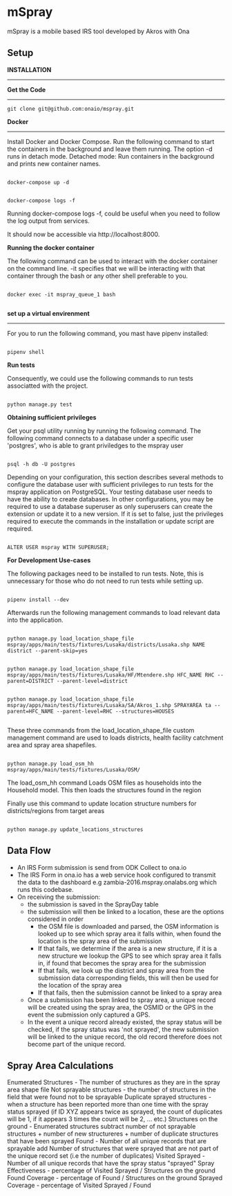 mSpray
=======

mSpray is a mobile based IRS tool developed by Akros with Ona

Setup
-----

**INSTALLATION**

------------------------------------------------------------------------

**Get the Code**

------------------------------------------------------------------------

```
git clone git@github.com:onaio/mspray.git

```

**Docker**

------------------------------------------------------------------------

Install Docker and Docker Compose. Run the following command to start
the containers in the background and leave them running. The option -d
runs in detach mode. Detached mode: Run containers in the background and
prints new container names.

```

docker-compose up -d

```

```

docker-compose logs -f

```

Running docker-compose logs -f, could be useful when you need to follow the 
log output from services.



It should now be accessible via http://localhost:8000.


**Running the docker container**

The following command can be used to interact with the docker container on the command line.  -it specifies that we will be interacting with that container through the bash or any other shell preferable to you.  

```

docker exec -it mspray_queue_1 bash


```

**set up a virtual envirenment**

------------------------------------------------------------------------

For you to run the following command, you mast have pipenv installed:

```

pipenv shell

```


**Run tests**

Consequently, we could use the following commands to run tests associatted with the project.

```

python manage.py test

```

**Obtaining sufficient privileges**

Get your psql utility running by running the following command. The following command connects to a database under a specific user 'postgres', who is able to grant priviledges to the mspray user

```

psql -h db -U postgres

```

Depending on your configuration, this section describes several methods to configure the database user with sufficient privileges to run tests for the mspray application on PostgreSQL. Your testing database user needs to have the ability to create databases. In other configurations, you may be required to use a database superuser as only superusers can create the extension or update it to a new version. If it is set to false, just the privileges required to execute the commands in the installation or update script are required.

```

ALTER USER mspray WITH SUPERUSER;

```


**For Development Use-cases** 

The following packages need to be installed to run tests. 
Note, this is unnecessary for those who do not need to run tests while setting up.

```

pipenv install --dev

```


Afterwards run the following management commands to load relevant data into the application.

```

python manage.py load_location_shape_file mspray/apps/main/tests/fixtures/Lusaka/districts/Lusaka.shp NAME district --parent-skip=yes


python manage.py load_location_shape_file mspray/apps/main/tests/fixtures/Lusaka/HF/Mtendere.shp HFC_NAME RHC --parent=DISTRICT --parent-level=district


python manage.py load_location_shape_file mspray/apps/main/tests/fixtures/Lusaka/SA/Akros_1.shp SPRAYAREA ta --parent=HFC_NAME --parent-level=RHC --structures=HOUSES


```

These three commands from the load_location_shape_file custom management command are used to loads districts, health facility catchment area and spray area shapefiles.


```

python manage.py load_osm_hh mspray/apps/main/tests/fixtures/Lusaka/OSM/

```

The load_osm_hh command Loads OSM files as households into the Household model. This then loads the structures found in the region


Finally use this command to update location structure numbers for districts/regions from target areas 

```

python manage.py update_locations_structures

```



Data Flow
---------

- An IRS Form submission is send from ODK Collect to ona.io
- The IRS Form in ona.io has a web service hook configured to transmit the data to the dashboard e.g zambia-2016.mspray.onalabs.org which runs this codebase.
- On receiving the submission:
    - the submission is saved in the SprayDay table
    - the submission will then be linked to a location, these are the options considered in order
        - the OSM file is downloaded and parsed, the OSM information is looked up to see which spray area it falls within, when found the location is the spray area of the submission
        - If that fails, we determine if the area is a new structure, if it is a new structure we lookup the GPS to see which spray area it falls in, if found that becomes the spray area for the submission
        - If that fails, we look up the district and spray area from the submission data corresponding fields, this will then be used for the location of the spray area
        - If that fails, then the submission cannot be linked to a spray area
    - Once a submission has been linked to spray area, a unique record will be created using the spray area, the OSMID or the GPS in the event the submission only captured a GPS.
    - In the event a unique record already existed, the spray status will be checked, if the spray status was 'not sprayed', the new submission will be linked to the unique record, the old record therefore does not become part of the unique record.

Spray Area Calculations
-----------------------
Enumerated Structures - The number of structures as they are in the spray area shape file
Not sprayable structures -  the number of structures in the field that were found not to be sprayable
Duplicate sprayed structures - when a structure has been reported more than one time with the spray status sprayed (if ID XYZ appears twice as sprayed, the count of duplicates will be 1, if it appears 3 times the count will be 2, ... etc.)
Structures on the ground - Enumerated structures subtract number of not sprayable structures + number of new structureres + number of duplicate structures that have been sprayed
Found - Number of all unique records that are sprayable add Number of structures that were sprayed that are not part of the unique record set (i.e the number of duplicates)
Visited Sprayed - Number of all unique records that have the spray status "sprayed"
Spray Effectiveness - percentage of  Visited Sprayed / Structures on the ground
Found Coverage - percentage of Found / Structures on the ground
Sprayed Coverage - percentage of Visited Sprayed / Found
